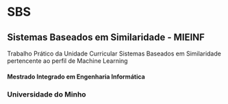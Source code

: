 # SBS
## Sistemas Baseados em Similaridade - MIEINF

Trabalho Prático da Unidade Curricular Sistemas Baseados em Similaridade pertencente ao perfil de Machine Learning

#### Mestrado Integrado em Engenharia Informática 

### Universidade do Minho
